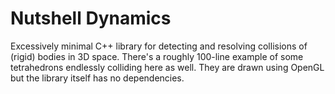 # Nutshell Dynamics

Excessively minimal C++ library for detecting and resolving collisions of (rigid) bodies
in 3D space.  There's a roughly 100-line example of some tetrahedrons endlessly colliding
here as well.  They are drawn using OpenGL but the library itself has no dependencies.

<!--- vim: set tw=90 sts=4 sw=4 et spell: -->
